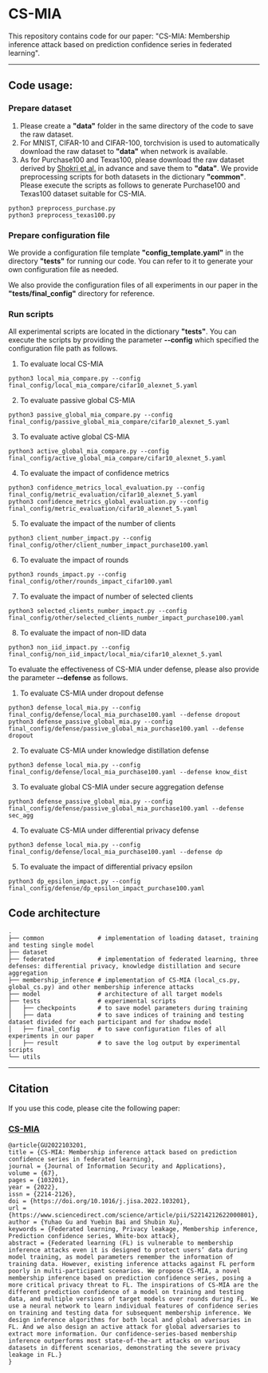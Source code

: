 # CS-MIA
This repository contains code for our paper: "CS-MIA: Membership inference attack based on prediction confidence series in federated learning".
***
## Code usage: 
### Prepare dataset
1. Please create a **"data"** folder in the same directory of the code to save the raw dataset.
2. For MNIST, CIFAR-10 and CIFAR-100, torchvision is used to automatically download the raw dataset to **"data"** when network is available.
3. As for Purchase100 and Texas100, please download the raw dataset derived by <a href="https://ieeexplore.ieee.org/abstract/document/7958568/">Shokri et al.</a> in advance and save them to **"data"**.
   We provide preprocessing scripts for both datasets in the dictionary **"common"**. Please execute the scripts as follows to generate Purchase100 and Texas100 dataset suitable for CS-MIA.
```
python3 preprocess_purchase.py
python3 preprocess_texas100.py
```
### Prepare configuration file
We provide a configuration file template **"config_template.yaml"** in the directory **"tests"** for running our code. You can refer to it to generate your own configuration file as needed. 

We also provide the configuration files of all experiments in our paper in the **"tests/final_config"** directory for reference.
### Run scripts
All experimental scripts are located in the dictionary **"tests"**. You can execute the scripts by providing the parameter **--config** which specified the configuration file path as follows.
1. To evaluate local CS-MIA
```angular2html
python3 local_mia_compare.py --config final_config/local_mia_compare/cifar10_alexnet_5.yaml
```
2. To evaluate passive global CS-MIA
```angular2html
python3 passive_global_mia_compare.py --config final_config/passive_global_mia_compare/cifar10_alexnet_5.yaml
```
3. To evaluate active global CS-MIA
```angular2html
python3 active_global_mia_compare.py --config final_config/active_global_mia_compare/cifar10_alexnet_5.yaml
```
4. To evaluate the impact of confidence metrics
```angular2html
python3 confidence_metrics_local_evaluation.py --config final_config/metric_evaluation/cifar10_alexnet_5.yaml
python3 confidence_metrics_global_evaluation.py --config final_config/metric_evaluation/cifar10_alexnet_5.yaml
```
5. To evaluate the impact of the number of clients
```angular2html
python3 client_number_impact.py --config final_config/other/client_number_impact_purchase100.yaml
```
6. To evaluate the impact of rounds
```angular2html
python3 rounds_impact.py --config final_config/other/rounds_impact_cifar100.yaml
```
7. To evaluate the impact of number of selected clients
```angular2html
python3 selected_clients_number_impact.py --config final_config/other/selected_clients_number_impact_purchase100.yaml
```
8. To evaluate the impact of non-IID data
```angular2html
python3 non_iid_impact.py --config final_config/non_iid_impact/local_mia/cifar10_alexnet_5.yaml
```

To evaluate the effectiveness of CS-MIA under defense, please also provide the parameter **--defense** as follows.
1. To evaluate CS-MIA under dropout defense
```angular2html
python3 defense_local_mia.py --config final_config/defense/local_mia_purchase100.yaml --defense dropout
python3 defense_passive_global_mia.py --config final_config/defense/passive_global_mia_purchase100.yaml --defense dropout
```
2. To evaluate CS-MIA under knowledge distillation defense
```angular2html
python3 defense_local_mia.py --config final_config/defense/local_mia_purchase100.yaml --defense know_dist
```
3. To evaluate global CS-MIA under secure aggregation defense
```angular2html
python3 defense_passive_global_mia.py --config final_config/defense/passive_global_mia_purchase100.yaml --defense sec_agg
```
4. To evaluate CS-MIA under differential privacy defense
```angular2html
python3 defense_local_mia.py --config final_config/defense/local_mia_purchase100.yaml --defense dp
```
5. To evaluate the impact of differential privacy epsilon
```angular2html
python3 dp_epsilon_impact.py --config final_config/defense/dp_epsilon_impact_purchase100.yaml
```
## Code architecture
```angular2html
.
├── common               # implementation of loading dataset, training and testing single model
├── dataset
├── federated            # implementation of federated learning, three defenses: differential privacy, knowledge distillation and secure aggregation
├── membership_inference # implementation of CS-MIA (local_cs.py, global_cs.py) and other membership inference attacks
├── model                # architecture of all target models
├── tests                # experimental scripts
│   ├── checkpoints      # to save model parameters during training
│   ├── data             # to save indices of training and testing dataset divided for each participant and for shadow model
│   ├── final_config     # to save configuration files of all experiments in our paper
│   ├── result           # to save the log output by experimental scripts
└── utils
```

***
## Citation
If you use this code, please cite the following paper: 
### <a href="https://www.sciencedirect.com/science/article/abs/pii/S2214212622000801">CS-MIA</a>
```
@article{GU2022103201,
title = {CS-MIA: Membership inference attack based on prediction confidence series in federated learning},
journal = {Journal of Information Security and Applications},
volume = {67},
pages = {103201},
year = {2022},
issn = {2214-2126},
doi = {https://doi.org/10.1016/j.jisa.2022.103201},
url = {https://www.sciencedirect.com/science/article/pii/S2214212622000801},
author = {Yuhao Gu and Yuebin Bai and Shubin Xu},
keywords = {Federated learning, Privacy leakage, Membership inference, Prediction confidence series, White-box attack},
abstract = {Federated learning (FL) is vulnerable to membership inference attacks even it is designed to protect users’ data during model training, as model parameters remember the information of training data. However, existing inference attacks against FL perform poorly in multi-participant scenarios. We propose CS-MIA, a novel membership inference based on prediction confidence series, posing a more critical privacy threat to FL. The inspirations of CS-MIA are the different prediction confidence of a model on training and testing data, and multiple versions of target models over rounds during FL. We use a neural network to learn individual features of confidence series on training and testing data for subsequent membership inference. We design inference algorithms for both local and global adversaries in FL. And we also design an active attack for global adversaries to extract more information. Our confidence-series-based membership inference outperforms most state-of-the-art attacks on various datasets in different scenarios, demonstrating the severe privacy leakage in FL.}
}

```